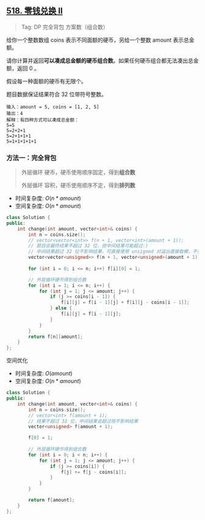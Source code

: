 ## [518. 零钱兑换 II](https://leetcode.cn/problems/coin-change-ii/description/)

> Tag: DP 完全背包 方案数（组合数）

给你一个整数数组 coins 表示不同面额的硬币，另给一个整数 amount 表示总金额。

请你计算并返回**可以凑成总金额的硬币组合数**。如果任何硬币组合都无法凑出总金额，返回 0 。

假设每一种面额的硬币有无限个。 

题目数据保证结果符合 32 位带符号整数。

```
输入：amount = 5, coins = [1, 2, 5]
输出：4
解释：有四种方式可以凑成总金额：
5=5
5=2+2+1
5=2+1+1+1
5=1+1+1+1+1
```

### 方法一：完全背包

> 外层循环 硬币，硬币使用顺序固定，得到**组合数**
> 
> 外层循环 容积，硬币使用顺序不定，得到**排列数**

* 时间复杂度: ${O(n * amount)}$
* 空间复杂度: ${O(n * amount)}$

```cpp
class Solution {
public:
    int change(int amount, vector<int>& coins) {
        int n = coins.size();
        // vector<vector<int>> f(n + 1, vector<int>(amount + 1));
        // 题目说最终结果不超过 32 位，但中间结果可能超过:)
        // 中间结果超过 32 位不影响结果，可直接使用 unsigned 对溢出直接取模，不会有溢出异常
        vector<vector<unsigned>> f(n + 1, vector<unsigned>(amount + 1));
        
        for (int i = 0; i <= n; i++) f[i][0] = 1;

        // 外层循环硬币得到组合数
        for (int i = 1; i <= n; i++) {         
            for (int j = 1; j <= amount; j++) {
                if (j >= coins[i - 1]) {
                    f[i][j] = f[i - 1][j] + f[i][j - coins[i - 1]];
                } else {
                    f[i][j] = f[i - 1][j];
                }
            }
        }
        return f[n][amount];
    }
};
```

空间优化

* 时间复杂度: ${O(amount)}$
* 空间复杂度: ${O(n * amount)}$

```cpp
class Solution {
public:
    int change(int amount, vector<int>& coins) {
        int n = coins.size();
        // vector<int> f(amount + 1);
        // 结果不超过 32 位，中间结果会超过但不影响结果
        vector<unsigned> f(amount + 1);

        f[0] = 1;
        
        // 外层循环硬币得到组合数
        for (int i = 0; i < n; i++) {
            for (int j = 1; j <= amount; j++) {
                if (j >= coins[i]) {
                    f[j] += f[j - coins[i]];
                }
            }
        }

        return f[amount];
    }
};
```